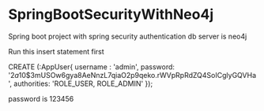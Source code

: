 # SpringBootSecurityWithNeo4j

Spring boot project with spring security authentication db server is neo4j


Run this insert statement first

CREATE 
  (:AppUser{ 
    username : 'admin', 
    password: '$2a$10$3mUSOw6gya8AeNnzL7qiaO2p9qeko.rWVpRpRdZQ4SoICglyGQVHa',
    authorities: 'ROLE_USER, ROLE_ADMIN'
  });
  
password is 123456
